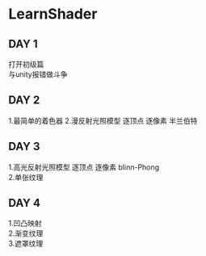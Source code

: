 # LearnShader
## DAY 1  
打开初级篇  
与unity报错做斗争
## DAY 2  
1.最简单的着色器
2.漫反射光照模型 逐顶点 逐像素 半兰伯特  
## DAY 3  
1.高光反射光照模型 逐顶点 逐像素 blinn-Phong  
2.单张纹理  
## DAY 4  
1.凹凸映射  
2.渐变纹理  
3.遮罩纹理  
